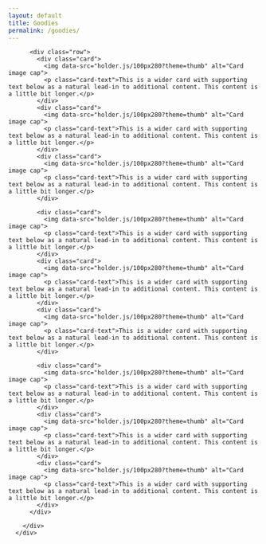 ```yaml
---
layout: default
title: Goodies
permalink: /goodies/
---
```



<div class="album text-muted">
        <div class="container">

          <div class="row">
            <div class="card">
              <img data-src="holder.js/100px280?theme=thumb" alt="Card image cap">
              <p class="card-text">This is a wider card with supporting text below as a natural lead-in to additional content. This content is a little bit longer.</p>
            </div>
            <div class="card">
              <img data-src="holder.js/100px280?theme=thumb" alt="Card image cap">
              <p class="card-text">This is a wider card with supporting text below as a natural lead-in to additional content. This content is a little bit longer.</p>
            </div>
            <div class="card">
              <img data-src="holder.js/100px280?theme=thumb" alt="Card image cap">
              <p class="card-text">This is a wider card with supporting text below as a natural lead-in to additional content. This content is a little bit longer.</p>
            </div>

            <div class="card">
              <img data-src="holder.js/100px280?theme=thumb" alt="Card image cap">
              <p class="card-text">This is a wider card with supporting text below as a natural lead-in to additional content. This content is a little bit longer.</p>
            </div>
            <div class="card">
              <img data-src="holder.js/100px280?theme=thumb" alt="Card image cap">
              <p class="card-text">This is a wider card with supporting text below as a natural lead-in to additional content. This content is a little bit longer.</p>
            </div>
            <div class="card">
              <img data-src="holder.js/100px280?theme=thumb" alt="Card image cap">
              <p class="card-text">This is a wider card with supporting text below as a natural lead-in to additional content. This content is a little bit longer.</p>
            </div>

            <div class="card">
              <img data-src="holder.js/100px280?theme=thumb" alt="Card image cap">
              <p class="card-text">This is a wider card with supporting text below as a natural lead-in to additional content. This content is a little bit longer.</p>
            </div>
            <div class="card">
              <img data-src="holder.js/100px280?theme=thumb" alt="Card image cap">
              <p class="card-text">This is a wider card with supporting text below as a natural lead-in to additional content. This content is a little bit longer.</p>
            </div>
            <div class="card">
              <img data-src="holder.js/100px280?theme=thumb" alt="Card image cap">
              <p class="card-text">This is a wider card with supporting text below as a natural lead-in to additional content. This content is a little bit longer.</p>
            </div>
          </div>

        </div>
      </div>
